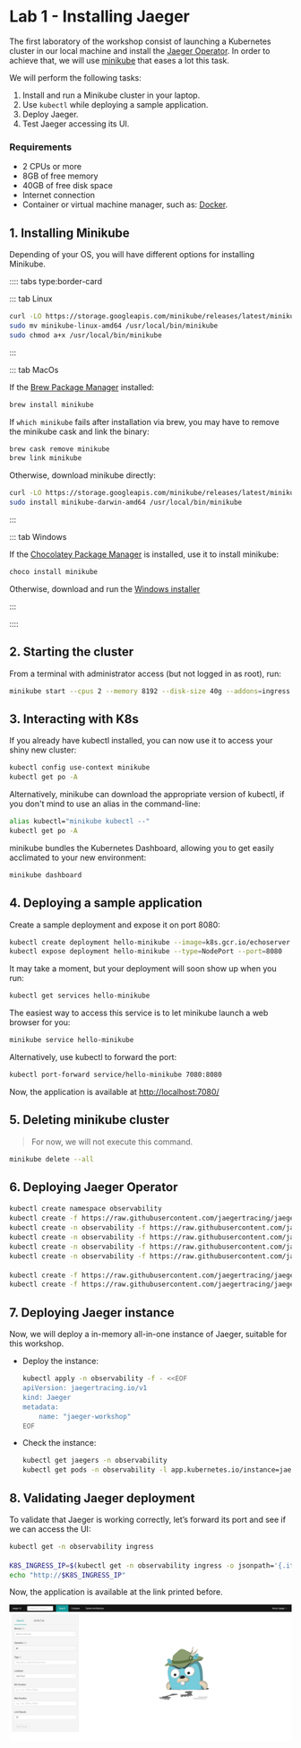 # Lab 1 - Installing Jaeger

The first laboratory of the workshop consist of launching a Kubernetes cluster in our local machine and install the [Jaeger Operator](https://github.com/jaegertracing/jaeger-operator). In order to achieve that, we will use [minikube](https://kubernetes.io/docs/tutorials/hello-minikube/) that eases a lot this task.

We will perform the following tasks:

1. Install and run a Minikube cluster in your laptop.
2. Use `kubectl` while deploying a sample application.
3. Deploy Jaeger.
4. Test Jaeger accessing its UI.

### Requirements

- 2 CPUs or more
- 8GB of free memory
- 40GB of free disk space
- Internet connection
- Container or virtual machine manager, such as: [Docker](https://docs.docker.com/engine/install/).

## 1. Installing Minikube

Depending of your OS, you will have different options for installing Minikube.

:::: tabs type:border-card

::: tab Linux

```sh
curl -LO https://storage.googleapis.com/minikube/releases/latest/minikube-linux-amd64
sudo mv minikube-linux-amd64 /usr/local/bin/minikube
sudo chmod a+x /usr/local/bin/minikube
```

:::

::: tab MacOs

If the [Brew Package Manager](https://brew.sh/) installed:

```sh
brew install minikube
```

If `which minikube` fails after installation via brew, you may have to remove the minikube cask and link the binary:

```sh
brew cask remove minikube
brew link minikube
```

Otherwise, download minikube directly:

```sh
curl -LO https://storage.googleapis.com/minikube/releases/latest/minikube-darwin-amd64
sudo install minikube-darwin-amd64 /usr/local/bin/minikube
```

:::

::: tab Windows

If the [Chocolatey Package Manager](https://chocolatey.org/) is installed, use it to install minikube:

```sh
choco install minikube
```

Otherwise, download and run the [Windows installer](https://storage.googleapis.com/minikube/releases/latest/minikube-installer.exe)

:::

::::

## 2. Starting the cluster

From a terminal with administrator access (but not logged in as root), run:

```sh
minikube start --cpus 2 --memory 8192 --disk-size 40g --addons=ingress
```

## 3. Interacting with K8s

If you already have kubectl installed, you can now use it to access your shiny new cluster:

```sh
kubectl config use-context minikube
kubectl get po -A
```

Alternatively, minikube can download the appropriate version of kubectl, if you don't mind to use an alias in the command-line:

```sh
alias kubectl="minikube kubectl --"
kubectl get po -A
```

minikube bundles the Kubernetes Dashboard, allowing you to get easily acclimated to your new environment:

```sh
minikube dashboard
```

## 4. Deploying a sample application

Create a sample deployment and expose it on port 8080:

```sh
kubectl create deployment hello-minikube --image=k8s.gcr.io/echoserver:1.4
kubectl expose deployment hello-minikube --type=NodePort --port=8080
```

It may take a moment, but your deployment will soon show up when you run:

```sh
kubectl get services hello-minikube
```

The easiest way to access this service is to let minikube launch a web browser for you:

```sh
minikube service hello-minikube
```

Alternatively, use kubectl to forward the port:

```sh
kubectl port-forward service/hello-minikube 7080:8080
```

Now, the application is available at [http://localhost:7080/](http://localhost:7080/)

## 5. Deleting minikube cluster

> For now, we will not execute this command.

```sh
minikube delete --all
```

## 6. Deploying Jaeger Operator

```sh
kubectl create namespace observability
kubectl create -f https://raw.githubusercontent.com/jaegertracing/jaeger-operator/master/deploy/crds/jaegertracing.io_jaegers_crd.yaml
kubectl create -n observability -f https://raw.githubusercontent.com/jaegertracing/jaeger-operator/master/deploy/service_account.yaml
kubectl create -n observability -f https://raw.githubusercontent.com/jaegertracing/jaeger-operator/master/deploy/role.yaml
kubectl create -n observability -f https://raw.githubusercontent.com/jaegertracing/jaeger-operator/master/deploy/role_binding.yaml
kubectl create -n observability -f https://raw.githubusercontent.com/jaegertracing/jaeger-operator/master/deploy/operator.yaml

kubectl create -f https://raw.githubusercontent.com/jaegertracing/jaeger-operator/master/deploy/cluster_role.yaml
kubectl create -f https://raw.githubusercontent.com/jaegertracing/jaeger-operator/master/deploy/cluster_role_binding.yaml
```

## 7. Deploying Jaeger instance

Now, we will deploy a in-memory all-in-one instance of Jaeger, suitable for this workshop.

- Deploy the instance:

    ```sh
    kubectl apply -n observability -f - <<EOF
    apiVersion: jaegertracing.io/v1
    kind: Jaeger
    metadata:
        name: "jaeger-workshop"
    EOF
    ```

- Check the instance:

    ```sh
    kubectl get jaegers -n observability
    kubectl get pods -n observability -l app.kubernetes.io/instance=jaeger-workshop
    
    ```

## 8. Validating Jaeger deployment

To validate that Jaeger is working correctly, let’s forward its port and see if we can access the UI:

```sh
kubectl get -n observability ingress

K8S_INGRESS_IP=$(kubectl get -n observability ingress -o jsonpath='{.items[0].status.loadBalancer.ingress[0].ip}')
echo "http://$K8S_INGRESS_IP"
```

Now, the application is available at the link printed before.

![Jaeger UI](./img/jaeger_test.png)
